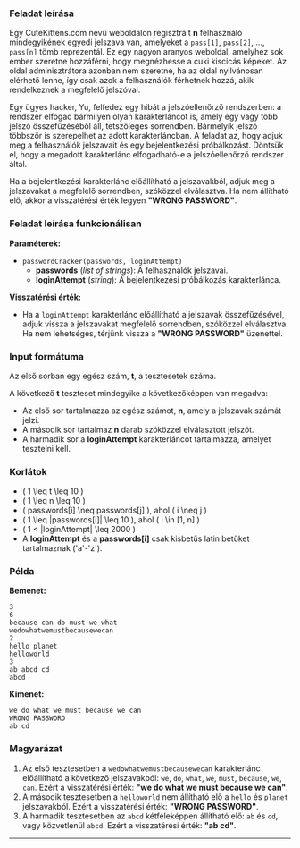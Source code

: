 ### Feladat leírása

Egy CuteKittens.com nevű weboldalon regisztrált **n** felhasználó mindegyikének egyedi jelszava van, amelyeket a `pass[1]`, `pass[2]`, ..., `pass[n]` tömb reprezentál. Ez egy nagyon aranyos weboldal, amelyhez sok ember szeretne hozzáférni, hogy megnézhesse a cuki kiscicás képeket. Az oldal adminisztrátora azonban nem szeretné, ha az oldal nyilvánosan elérhető lenne, így csak azok a felhasználók férhetnek hozzá, akik rendelkeznek a megfelelő jelszóval.

Egy ügyes hacker, Yu, felfedez egy hibát a jelszóellenőrző rendszerben: a rendszer elfogad bármilyen olyan karakterláncot is, amely egy vagy több jelszó összefűzéséből áll, tetszőleges sorrendben. Bármelyik jelszó többször is szerepelhet az adott karakterláncban. A feladat az, hogy adjuk meg a felhasználók jelszavait és egy bejelentkezési próbálkozást. Döntsük el, hogy a megadott karakterlánc elfogadható-e a jelszóellenőrző rendszer által.

Ha a bejelentkezési karakterlánc előállítható a jelszavakból, adjuk meg a jelszavakat a megfelelő sorrendben, szóközzel elválasztva. Ha nem állítható elő, akkor a visszatérési érték legyen **"WRONG PASSWORD"**.

### Feladat leírása funkcionálisan

**Paraméterek:**
- `passwordCracker(passwords, loginAttempt)`
  - **passwords** (*list of strings*): A felhasználók jelszavai.
  - **loginAttempt** (*string*): A bejelentkezési próbálkozás karakterlánca.

**Visszatérési érték:**
- Ha a `loginAttempt` karakterlánc előállítható a jelszavak összefűzésével, adjuk vissza a jelszavakat megfelelő sorrendben, szóközzel elválasztva. Ha nem lehetséges, térjünk vissza a **"WRONG PASSWORD"** üzenettel.

### Input formátuma

Az első sorban egy egész szám, **t**, a tesztesetek száma.

A következő **t** teszteset mindegyike a következőképpen van megadva:
- Az első sor tartalmazza az egész számot, **n**, amely a jelszavak számát jelzi.
- A második sor tartalmaz **n** darab szóközzel elválasztott jelszót.
- A harmadik sor a **loginAttempt** karakterláncot tartalmazza, amelyet tesztelni kell.

### Korlátok

- \( 1 \leq t \leq 10 \)
- \( 1 \leq n \leq 10 \)
- \( passwords[i] \neq passwords[j] \), ahol \( i \neq j \)
- \( 1 \leq |passwords[i]| \leq 10 \), ahol \( i \in [1, n] \)
- \( 1 < |loginAttempt| \leq 2000 \)
- A **loginAttempt** és a **passwords[i]** csak kisbetűs latin betűket tartalmaznak ('a'-'z').

### Példa

**Bemenet:**
```
3
6
because can do must we what
wedowhatwemustbecausewecan
2
hello planet
helloworld
3
ab abcd cd
abcd
```

**Kimenet:**
```
we do what we must because we can
WRONG PASSWORD
ab cd
```

### Magyarázat

1. Az első tesztesetben a `wedowhatwemustbecausewecan` karakterlánc előállítható a következő jelszavakból: `we`, `do`, `what`, `we`, `must`, `because`, `we`, `can`. Ezért a visszatérési érték: **"we do what we must because we can"**.
2. A második tesztesetben a `helloworld` nem állítható elő a `hello` és `planet` jelszavakból. Ezért a visszatérési érték: **"WRONG PASSWORD"**.
3. A harmadik tesztesetben az `abcd` kétféleképpen állítható elő: `ab` és `cd`, vagy közvetlenül `abcd`. Ezért a visszatérési érték: **"ab cd"**.

---
